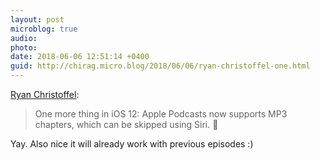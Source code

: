```yaml
---
layout: post
microblog: true
audio: 
photo: 
date: 2018-06-06 12:51:14 +0400
guid: http://chirag.micro.blog/2018/06/06/ryan-christoffel-one.html
---
```

[Ryan Christoffel](https://twitter.com/iryantldr/status/1003842906782863362?s=21):

> One more thing in iOS 12: Apple Podcasts now supports MP3 chapters, which can be skipped using Siri. 🙌 

Yay. Also nice it will already work with previous episodes :)
